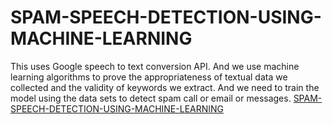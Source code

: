 # SPAM-SPEECH-DETECTION-USING-MACHINE-LEARNING
This uses Google speech to text conversion API. And we use machine learning algorithms to prove the appropriateness of textual data we collected and the validity of keywords we extract. And we need to train the model using the data sets to detect spam call or email or messages.
<a href="https://github.com/dsaisrujan/SPAM-SPEECH-DETECTION-USING-MACHINE-LEARNING/blob/Report/PUBLICATION%20DETECTING%20SPAM%20SPEECH%20BY%20ITS%20CONTENT%20USING%20MACHINE%20LEARNING.pdf">SPAM-SPEECH-DETECTION-USING-MACHINE-LEARNING</a>
